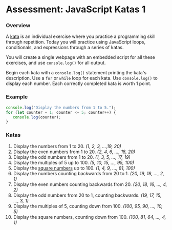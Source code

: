 # Assessment: JavaScript Katas 1 #

### Overview ###

A [kata](https://en.wikipedia.org/wiki/Kata_(programming)) is an individual exercise where you practice a programming skill through repetition. Today you will practice using JavaScript loops, conditionals, and expressions through a series of katas.

You will create a single webpage with an embedded script for all these exercises, and use `console.log()` for all output.

Begin each kata with a `console.log()` statement printing the kata's description. Use a `for` or `while` loop for each kata. Use `console.log()` to display each number. Each correctly completed kata is worth 1 point.

### Example ###

```js
console.log("Display the numbers from 1 to 5.");  
for (let counter = 1; counter <= 5; counter++) {
   console.log(counter);
}
```

### Katas ###

1.  Display the numbers from 1 to 20. _(1, 2, 3, ...,19, 20)_
2.  Display the even numbers from 1 to 20. _(2, 4, 6, ..., 18, 20)_
3.  Display the odd numbers from 1 to 20. _(1, 3, 5, ..., 17, 19)_
4.  Display the multiples of 5 up to 100. _(5, 10, 15, ..., 95, 100)_
5.  Display the [square numbers](https://simple.wikipedia.org/wiki/Square_number) up to 100. _(1, 4, 9, ..., 81, 100)_
6.  Display the numbers counting backwards from 20 to 1. _(20, 19, 18, ..., 2, 1)_
7.  Display the even numbers counting backwards from 20. _(20, 18, 16, ..., 4, 2)_
8.  Display the odd numbers from 20 to 1, counting backwards. _(19, 17, 15, ..., 3, 1)_
9.  Display the multiples of 5, counting down from 100. _(100, 95, 90, ..., 10, 5)_
10.  Display the square numbers, counting down from 100. _(100, 81, 64, ..., 4, 1)_